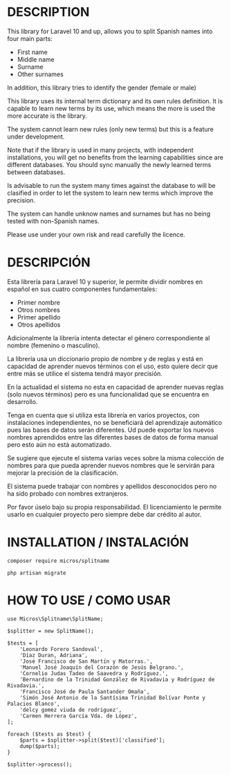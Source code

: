 

DESCRIPTION
===========
This library for Laravel 10 and up, allows you to split Spanish names into four main parts:

* First name
* Middle name
* Surname
* Other surnames

In addition, this library tries to identify the gender (female or male)

This library uses its internal term dictionary and its own rules definition. It is capable to learn new terms by its use, which means the more is used the more accurate is the library.

The system cannot learn new rules (only new terms) but this is a feature under development.

Note that if the library is used in many projects, with independent installations, you will get no benefits from the learning capabilities since are different databases. You should sync manually the newly learned terms between databases.

Is advisable to run the system many times against the database to will be clasified in order to let the system to learn new terms which improve the precision.

The system can handle unknow names and surnames but has no being tested with non-Spanish names.

Please use under your own risk and read carefully the licence.


DESCRIPCIÓN
===========
Esta librería para Laravel 10 y superior, le permite dividir nombres en español en sus cuatro componentes fundamentales:

* Primer nombre
* Otros nombres
* Primer apellido
* Otros apellidos

Adicionalmente la librería intenta detectar el género correspondiente al nombre (femenino o masculino).

La librería usa un diccionario propio de nombre y de reglas y está en capacidad de aprender nuevos términos con el uso, esto quiere decir que entre más se utilice el sistema tendrá mayor precisión.

En la actualidad el sistema no esta en capacidad de aprender nuevas reglas (solo nuevos términos) pero es una funcionalidad que se encuentra en desarrollo.

Tenga en cuenta que si utiliza esta librería en varios proyectos, con instalaciones independientes, no se beneficiará del aprendizaje automático pues las bases de datos serán diferentes. Ud puede exportar los nuevos nombres aprendidos entre las diferentes bases de datos de forma manual pero esto aún no está automatizado.

Se sugiere que ejecute el sistema varias veces sobre la misma colección de nombres para que pueda aprender nuevos nombres que le servirán para mejorar la precisión de la clasificación.

El sistema puede trabajar con nombres y apellidos desconocidos pero no ha sido probado con nombres extranjeros.

Por favor úselo bajo su propia responsabilidad. El licenciamiento le permite usarlo en cualquier proyecto pero siempre debe dar crédito al autor.

INSTALLATION / INSTALACIÓN
========================

    composer require micros/splitname

    php artisan migrate

HOW TO USE / COMO USAR
======================

    use Micros\Splitname\SplitName;

    $splitter = new SplitName();

    $tests = [
        'Leonardo Forero Sandoval',
        'Díaz Duran, Adriana',
        'José Francisco de San Martín y Matorras.',
        'Manuel José Joaquín del Corazón de Jesús Belgrano.',
        'Cornelio Judas Tadeo de Saavedra y Rodríguez.',
        'Bernardino de la Trinidad González de Rivadavia y Rodríguez de Rivadavia.',
        'Francisco José de Paula Santander Omaña',
        'Simón José Antonio de la Santísima Trinidad Bolívar Ponte y Palacios Blanco',
        'delcy gomez viuda de rodriguez',
        'Carmen Herrera García Vda. de López',
    ];

    foreach ($tests as $test) {
        $parts = $splitter->split($test)['classified'];
        dump($parts);
    }

    $splitter->process();



